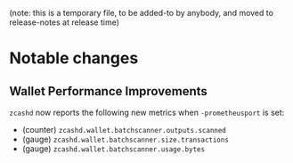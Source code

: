 (note: this is a temporary file, to be added-to by anybody, and moved to
release-notes at release time)

Notable changes
===============

Wallet Performance Improvements
-------------------------------

`zcashd` now reports the following new metrics when `-prometheusport` is set:

- (counter) `zcashd.wallet.batchscanner.outputs.scanned`
- (gauge) `zcashd.wallet.batchscanner.size.transactions`
- (gauge) `zcashd.wallet.batchscanner.usage.bytes`

